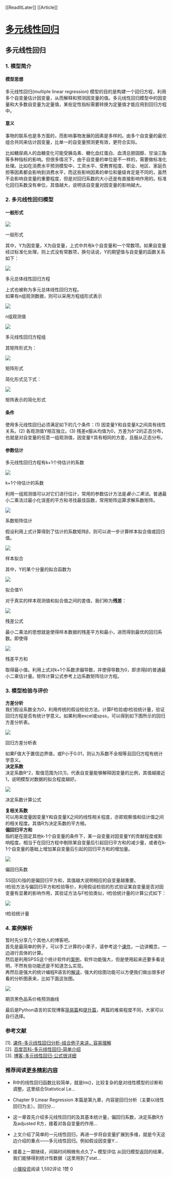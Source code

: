 [[ReadItLater]] [[Article]]

# [多元线性回归](https://www.jianshu.com/p/2ce27e88d78c)

## 多元线性回归

### 1\. 模型简介

#### 模型思想

多元线性回归(multiple linear regression) 模型的目的是构建一个回归方程，利用多个自变量估计因变量，从而解释和预测因变量的值。多元线性回归模型中的因变量和大多数自变量为定量值，某些定性指标需要转换为定量值才能应用到回归方程中。

#### 意义

事物的联系也是多方面的，而影响事物发展的因素是多样的。由多个自变量的最优组合共同来估计因变量，比单一的自变量预测更有效，更符合实际。

比如糖尿病人的血糖变化可能受胰岛素、糖化血红蛋白、血清总胆固醇、甘油三酯等多种指标的影响。但很多情况下，由于自变量的单位是不一样的，需要做标准化处理。比如在消费水平预测模型中，工资水平、受教育程度、职业、地区、家庭负担等因素都会影响到消费水平，而这些影响因素的单位和量级肯定是不同的，虽然不会影响自变量的重要程度，但是对回归系数的大小还是有直接影响作用的。标准化回归系数没有单位，其值越大，说明该自变量对因变量的影响越大。

### 2\. 多元线性回归模型

#### 一般形式

![](ReadItLater%20Inbox/assets/2588401-61ccc6a0ff99d84b.png)

一般形式

其中，Y为因变量，X为自变量，上式中共有k个自变量和一个常数项。如果自变量经过标准化处理，则上式没有常数项，换句话说，Y的期望值与自变量的函数关系如下：

  

![](ReadItLater%20Inbox/assets/2588401-898f96eed18e3f19.png)

多元总体线性回归方程

上式也被称为多元总体线性回归方程。  
如果有n组观测数据，则可以采用方程组形式表示

  

![](ReadItLater%20Inbox/assets/2588401-2d6897f2193bbf0d.png)

n组观测值

  

![](ReadItLater%20Inbox/assets/2588401-7badb735f63152e5.png)

多元线性回归方程组

  
其矩阵形式为：  

![](ReadItLater%20Inbox/assets/2588401-d44ea1e9b4a922b2.png)

矩阵形式

简化形式见下式：

  

![](ReadItLater%20Inbox/assets/2588401-5f9f1b58cbfbdfe2.png)

矩阵表示的简化形式

#### 条件

使用多元线性回归必须满足如下的几个条件：(1) 因变量Y和自变量X之间具有线性关系。(2) 各观测值Y相互独立。(3) 残差e服从均值为0，方差为δ^2的正态分布，也就是对自变量的任意一组观测值，因变量Y具有相同的方差，且服从正态分布。

#### 参数估计

多元线性回归方程有k+1个待估计的系数  

![](ReadItLater%20Inbox/assets/2588401-5fc86a7ef204590e.png)

k+1个待估计的系数

  
利用一组观测值可以对它们进行估计，常用的参数估计方法是*最小二乘法*。普通最小二乘法过最小化误差的平方和寻找最佳函数，常用矩阵运算求解系数矩阵。  

![](ReadItLater%20Inbox/assets/2588401-51613c874cb8068c.png)

系数矩阵估计

  
假设利用上式计算得到了估计的系数矩阵β，则可以进一步计算样本拟合值或回归值。  

![](ReadItLater%20Inbox/assets/2588401-5a6c1df1355264d8.png)

样本拟合

  
其中，Y的某个分量的拟合函数为  

![](ReadItLater%20Inbox/assets/2588401-cf484fc972ed8376.png)

拟合值Yi

  
对于真实的样本观测值和拟合值之间的差值，我们称为**残差**：  

![](ReadItLater%20Inbox/assets/2588401-f58088b870db203c.png)

残差公式

  
最小二乘法的思想就是使得样本数据的残差平方和最小，进而得到最优的回归系数。即使得  

![](ReadItLater%20Inbox/assets/2588401-94be2f59f2a7f80a.png)

残差平方和

  
取得最小值。利用上式对k+1个系数求偏导数，并使得导数为0，即求得β的普通最小二乘估计量。矩阵计算公式参考上边系数矩阵估计方程。

### 3\. 模型检验与评价

**方差分析**  
我们假设系数全为0，利用传统的假设检验方法，计算F检验或t检验统计量，验证回归方程是否有统计学意义。如果利用excel或spss，可以得到如下图所示的回归方差分析表。  

![](ReadItLater%20Inbox/assets/2588401-8871dc182cc66122.png)

回归方差分析表

  
如果F值大于置信边界值，或P小于0.01，则认为系数不全相等且回归方程有统计学意义。  
**决定系数**  
决定系数R^2，取值范围为\[0,1\]，代表自变量能够解释因变量的比例，其值越接近1，说明模型对数据的拟合程度越好。  

![](ReadItLater%20Inbox/assets/2588401-0a91943f2b513bee.png)

决定系数计算公式

  
**复相关系数**  
可以用来度量因变量Y和自变量X之间的线性相关程度，亦即观察值和估计值之间的相关程度。其值R为决定系数的平方根。  
**偏回归平方和**  
指的是在固定其他k-1个自变量的条件下，某一自变量对因变量Y的贡献程度或影响程度。相当于在回归方程中剔除某自变量后引起回归平方和的减少量，或者在k-1个自变量的基础上增加某自变量后引起的回归平方和的增加量。  

![](ReadItLater%20Inbox/assets/2588401-2a5175c457efe7cd.png)

偏回归系数

  
SS回(X)指的是偏回归平方和，其值越大说明相应的自变量越重要。  
t检验方法与偏回归平方和检验等价，利用假设检验的形式验证某自变量是否对因变量有显著的影响作用，其验证方法与F检验类似，t检验统计量的计算公式如下：  

![](ReadItLater%20Inbox/assets/2588401-85762aec77eba708.png)

t检验统计量

### 4\. 案例解析

暂时先分享几个其他人的博客吧。  
首先是最简单的例子，可以手工计算的小栗子，请参考这个[课件](https://link.jianshu.com/?t=https://wenku.baidu.com/view/e2c3f34a336c1eb91a375dbd.html)，一边讲概念，一边进行具体的计算。  
然后是利用SPSS这个统计软件的[案例](https://link.jianshu.com/?t=http://blog.sina.com.cn/s/blog_93fda64f0100ytnn.html)，软件功能强大，但是使用起来还要多看说明，不然有些功能还是不知道怎么实现。  
再然后是强大的统计编程R语言的[解读](https://link.jianshu.com/?t=http://www.cnblogs.com/nxld/p/6138801.html)，强大的绘图功能可以方便我们做出很多好看的分析图表来，比如下面这张图。  

![](ReadItLater%20Inbox/assets/2588401-c5614a79e7c0ffd9.png)

期货黑色品系价格预测曲线

  
最后是Python语言的实现博客[简易篇](https://link.jianshu.com/?t=http://python.jobbole.com/81215/)和[提升篇](https://link.jianshu.com/?t=http://blog.csdn.net/lulei1217/article/details/49386295)，两篇的难易程度不同，大家可以自行选择。

### 参考文献

\[1\]. [课件-多元线性回归分析-结合例子来讲，容易理解](https://link.jianshu.com/?t=https://wenku.baidu.com/view/e2c3f34a336c1eb91a375dbd.html)  
\[2\]. [百度百科-多元线性回归-简单介绍](https://link.jianshu.com/?t=https://baike.baidu.com/item/%E5%A4%9A%E5%85%83%E7%BA%BF%E6%80%A7%E5%9B%9E%E5%BD%92/10702248?fr=aladdin)  
\[3\]. [博客-多元线性回归-公式很详细](https://link.jianshu.com/?t=http://www.cnblogs.com/zgw21cn/archive/2008/12/24/1361287.html)

### 推荐阅读[更多精彩内容](https://www.jianshu.com/)

-   R中的线性回归函数比较简单，就是lm()，比较复杂的是对线性模型的诊断和调整。这里结合Statistical Le...
    
-   Chapter 9 Linear Regression 本篇是第九章，内容是回归分析（主要以线性回归为主）。回归分...
    
-   这一章首先介绍多元线性回归的及其基本统计量，偏回归系数，决定系数R方及adjusted R方，接着对各自变量的作用...
    
-   上文介绍了简单的一元线性回归，再进一步将自变量扩展到多维，就是今天这边介绍的重点——多元线性回归。例如假设因变量Y...
    
-   接着上一期继续，间隔时间稍微有点久了~ 模型评估 从回归模型返回的结果，我们能够得到统计性数据（这里用到了stat...
    
    [小狸投资](https://www.jianshu.com/u/0b697d89642f)阅读 1,592评论 1赞 0